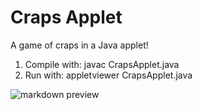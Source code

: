 Craps Applet
==========

A game of craps in a Java applet!

1. Compile with:
	javac CrapsApplet.java
2. Run with:
	appletviewer CrapsApplet.java

![markdown preview](https://raw.github.com/mrbfrank/CrapsApplet/screenshot/CrapsApplet.png)
